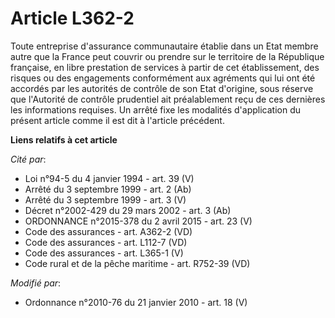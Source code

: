 # Article L362-2

Toute entreprise d'assurance communautaire établie dans un Etat membre autre que la France peut couvrir ou prendre sur le
territoire de la République française, en libre prestation de services à partir de cet établissement, des risques ou des
engagements conformément aux agréments qui lui ont été accordés par les autorités de contrôle de son Etat d'origine, sous
réserve que l'Autorité de contrôle prudentiel ait préalablement reçu de ces dernières les informations requises. Un arrêté
fixe les modalités d'application du présent article comme il est dit à l'article précédent.

**Liens relatifs à cet article**

_Cité par_:

  - Loi n°94-5 du 4 janvier 1994 - art. 39 (V)
  - Arrêté du 3 septembre 1999 - art. 2 (Ab)
  - Arrêté du 3 septembre 1999 - art. 3 (V)
  - Décret n°2002-429 du 29 mars 2002 - art. 3 (Ab)
  - ORDONNANCE n°2015-378 du 2 avril 2015 - art. 23 (V)
  - Code des assurances - art. A362-2 (VD)
  - Code des assurances - art. L112-7 (VD)
  - Code des assurances - art. L365-1 (V)
  - Code rural et de la pêche maritime - art. R752-39 (VD)

_Modifié par_:

  - Ordonnance n°2010-76 du 21 janvier 2010 - art. 18 (V)
